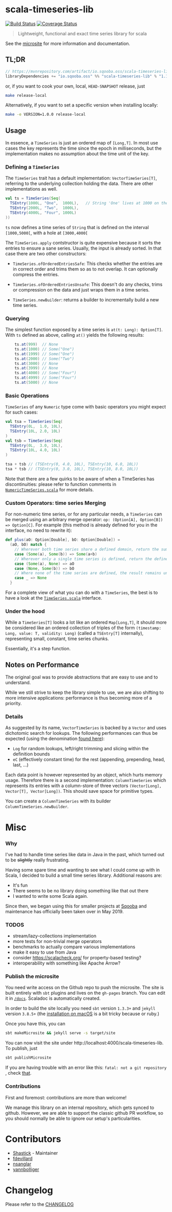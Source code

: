 # scala-timeseries-lib

[![Build Status](https://travis-ci.com/Sqooba/scala-timeseries-lib.svg?branch=master)](https://travis-ci.com/Sqooba/scala-timeseries-lib)
[![Coverage Status](https://coveralls.io/repos/github/Sqooba/scala-timeseries-lib/badge.svg?branch=master)](https://coveralls.io/github/Sqooba/scala-timeseries-lib?branch=master)

> Lightweight, functional and exact time series library for scala

See the [microsite](https://sqooba.github.io/scala-timeseries-lib/) for more information and documentation.

## TL;DR

```sbt
// https://mvnrepository.com/artifact/io.sqooba.oss/scala-timeseries-lib
libraryDependencies += "io.sqooba.oss" %% "scala-timeseries-lib" % "1.1.0"
```

or, if you want to cook your own, local, `HEAD-SNAPSHOT` release, just

```bash
make release-local
```

Alternatively, if you want to set a specific version when installing locally:
```bash
make -e VERSION=1.0.0 release-local
```

## Usage

In essence, a `TimeSeries` is just an ordered map of `[Long,T]`. In most use cases the key represents the time
since the epoch in milliseconds, but the implementation makes no assumption about the time unit of the key.


### Defining a `TimeSeries`

The `TimeSeries` trait has a default implementation: `VectorTimeSeries[T]`, referring to the underlying collection holding the data.
There are other implementations as well.

```scala
val ts = TimeSeries(Seq(
  TSEntry(1000L, "One",  1000L),   // String 'One' lives at 1000 on the timeline and is valid for 1000.
  TSEntry(2000L, "Two",  1000L),
  TSEntry(4000L, "Four", 1000L)
))
```

`ts` now defines a time series of `String` that is defined on the interval `[1000,5000[`, with a hole at `[3000,4000[`

The `TimeSeries.apply` contstructor is quite expensive because it sorts the entries to ensure a sane series.
Usually, the input is already sorted. In that case there are two other constructors:

- `TimeSeries.ofOrderedEntriesSafe`: This checks whether the entries are in correct order and trims them so as to not
  overlap. It can optionally compress the entries.

- `TimeSeries.ofOrderedEntriesUnsafe`: This doesn't do any checks, trims or compression on the data and
   just wraps them in a time series.

- `TimeSeries.newBuilder`: returns a builder to incrementally build a new time series.

### Querying
The simplest function exposed by a time series is `at(t: Long): Option[T]`. With `ts` defined as above, calling `at()`
yields the following results:

```scala
    ts.at(999)  // None
    ts.at(1000) // Some("One")
    ts.at(1999) // Some("One")
    ts.at(2000) // Some("Two")
    ts.at(3000) // None
    ts.at(3999) // None
    ts.at(4000) // Some("Four")
    ts.at(4999) // Some("Four")
    ts.at(5000) // None
```

### Basic Operations
`TimeSeries` of any `Numeric` type come with basic operators you might expect for such cases:

```scala
val tsa = TimeSeries(Seq(
  TSEntry(0L,  1.0, 10L),
  TSEntry(10L, 2.0, 10L)
)
val tsb = TimeSeries(Seq(
  TSEntry(0L,  3.0, 10L),
  TSEntry(10L, 4.0, 10L)
)

tsa + tsb // (TSEntry(0, 4.0, 10L), TSEntry(10, 6.0, 10L))
tsa * tsb // (TSEntry(0, 3.0, 10L), TSEntry(10, 8.0, 10L))
```

Note that there are a few quirks to be aware of when a TimeSeries has discontinuities:
please refer to function comments in
[`NumericTimeSeries.scala`](src/main/scala/io/sqooba/oss/timeseries/NumericTimeSeries.scala) for more details.

### Custom Operators: time series Merging
For non-numeric time series, or for any particular needs, a `TimeSeries` can be merged using an
arbitrary merge operator: `op: (Option[A], Option[B]) => Option[C]`. For example (this method is already defined
for you in the interface, no need to rewrite it):

```scala
def plus(aO: Option[Double], bO: Option[Double]) =
  (aO, bO) match {
    // Wherever both time series share a defined domain, return the sum of the values
    case (Some(a), Some(b)) => Some(a+b)
    // Wherever only a single time series is defined, return the defined value
    case (Some(a), None) => aO
    case (None, Some(b)) => bO
    // Where none of the time series are defined, the result remains undefined.
    case _ => None
  }
```

For a complete view of what you can do with a `TimeSeries`,
the best is to have a look at the [`TimeSeries.scala`](src/main/scala/io/sqooba/oss/timeseries/TimeSeries.scala) interface.

### Under the hood
While a `TimeSeries[T]` looks a lot like an ordered `Map[Long,T]`, it should more be considered like an ordered
collection of triples of the form `(timestamp: Long, value: T, validity: Long)` (called a `TSEntry[T]` internally),
representing small, constant, time series chunks.

Essentially, it's a step function.

## Notes on Performance

The original goal was to provide abstractions that are easy to use and to understand.

While we still strive to keep the library simple to use, we are also shifting to more intensive applications:
performance is thus becoming more of a priority.

### Details
As suggested by its name, `VectorTimeSeries` is backed by a `Vector` and uses dichotomic search for lookups.
The following performances can thus be expected (using the denomination
[found here](http://docs.scala-lang.org/overviews/collections/performance-characteristics.html)):

  - `Log` for random lookups, left/right trimming and slicing within the definition bounds
  - `eC` (effectively constant time) for the rest (appending, prepending, head, last, ...)

Each data point is however represented by an object, which hurts memory usage. Therefore there is a second
implementation: `ColumnTimeSeries` which represents its entries with a column-store of three vectors
`(Vector[Long], Vector[T], Vector[Long])`. This should save space for primitive types.

You can create a `ColumnTimeSeries` with its builder `ColumnTimeSeries.newBuilder`.

# Misc

### Why
I've had to handle time series like data in Java in the past, which turned out to be ~~slightly~~ really frustrating.

Having some spare time and wanting to see what I could come up with in Scala, I decided to build a small time series
library. Additional reasons are:

  - It's fun
  - There seems to be no library doing something like that out there
  - I wanted to write some Scala again.

Since then, we began using this for smaller projects at [Sqooba](https://sqooba.io/) and maintenance has officially
been taken over in May 2019.

### TODOS
  - stream/lazy-collections implementation
  - more tests for non-trivial merge operators
  - benchmarks to actually compare various implementations
  - make it easy to use from Java
  - consider https://scalacheck.org/ for property-based testing?
  - interoperability with something like Apache Arrow?

### Publish the microsite

You need write access on the Github repo to push the microsite. The site is built
entirely with `sbt` plugins and lives on the `gh-pages` branch. You can edit it in
[`/docs`](docs/index.md). Scaladoc is automatically created.

In order to build the site locally you need `sbt` version `1.3.3+` and `jekyll`
version `3.8.5+` (the [installation on
macOS](https://jekyllrb.com/docs/installation/macos/#rbenv) is a bit tricky because
or ruby.)

Once you have this, you can

```bash
sbt makeMicrosite && jekyll serve -s target/site
```
You can now visit the site under http://localhost:4000/scala-timeseries-lib. To publish, just
```bash
sbt publishMicrosite
```

If you are having trouble with an error like this: `fatal: not a git repository `,
check [that](https://github.com/sbt/sbt-ghpages/issues/40).


### Contributions
First and foremost: contributions are more than welcome!

We manage this library on an internal repository, which gets synced to github. However, we are able to support the
classic github PR workflow, so you should normally be able to ignore our setup's particularities.

# Contributors

- [Shastick](https://github.com/Shastick) - Maintainer
- [fdevillard](https://github.com/fdevillard)
- [nsanglar](https://github.com/nsanglar)
- [yannbolliger](https://github.com/yannbolliger)

# Changelog

Please refer to the [CHANGELOG](CHANGELOG.md)
